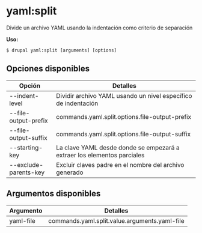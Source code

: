 # yaml:split
Divide un archivo YAML usando la indentación como criterio de separación

**Uso:**
```
$ drupal yaml:split [arguments] [options]
```

## Opciones disponibles
Opción | Detalles
-------|-------------
--indent-level | Dividir archivo YAML usando un nivel específico de indentación
--file-output-prefix | commands.yaml.split.options.file-output-prefix
--file-output-suffix | commands.yaml.split.options.file-output-suffix
--starting-key | La clave YAML desde donde se empezará a extraer los elementos parciales
--exclude-parents-key | Excluir claves padre en el nombre del archivo generado

## Argumentos disponibles
Argumento | Detalles
---------|-------------
yaml-file | commands.yaml.split.value.arguments.yaml-file
